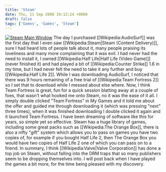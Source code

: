 ```yaml
---
title: 'Steam'
date: Thu, 11 Sep 2008 19:12:24 +0000
draft: false
tags: ['Games', 'Games', 'Steam']
---
```


[![Steam Main Window](/uploads/2008/09/untitled-300x232.png "Steam-COD&EVE")](/uploads/2008/09/untitled.png) The day I purchased \[\[Wikipedia:AudioSurf\]\] was the first day that I even saw \[\[Wikipedia:Steam|Steam (Content Delivery)\]\], sure I had heard lots of people talk about it, many people praising its loveliness and many more complaining that it was evil. I had never had the need to install it, I owned \[\[Wikipedia:Half Life|Half Life (Video Game)\]\] (never finished it) and had played a bit of \[\[Wikipedia:Counter Strike\]\] 1.6 in my time, but I had never felt the need to take it any further and buy \[\[Wikipedia:Half Life 2\]\]. While I was downloading AudioSurf, I noticed that there was 9 hours remaining of a free trial of \[\[Wikipedia:Team Fortress 2\]\] so I set that to download while I messed about else where. Now, I think Team Fortress is great, fun for a quick session blatting away at a couple of foes, that wasn't what hooked me onto Steam, no it was the ease of it all. I simply double clicked "Team Fortress" in My Games and it told me about the offer and guided me through downloading it (which was pressing "next" three times), when it was finished downloading I double clicked it again and it launched Team Fortress. I have been dreaming of software like this for years, so simple yet so effective. Steam has a huge library of games, including some great packs such as \[\[Wikipedia:The Orange Box\]\], there is also a nifty "gift" system which allows you to pass on games you have two copies of, for example if you bought Half Life 2, then The Orange Box you would have two copies of Half Life 2 one of which you can pass on to a friend. In summary, I think \[\[Wikipedia:Valve|Valve Corporation\]\] has done a top job on Steam, without falling into the DRM traps that so many publishers seem to be dropping themselves into. I will post back when I have played the games a bit more, for the time being pleased with my discovery.